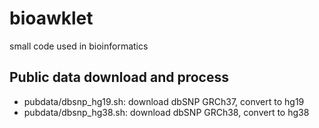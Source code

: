 # bioawklet
small code used in bioinformatics

## Public data download and process

* pubdata/dbsnp_hg19.sh: download dbSNP GRCh37, convert to hg19
* pubdata/dbsnp_hg38.sh: download dbSNP GRCh38, convert to hg38
